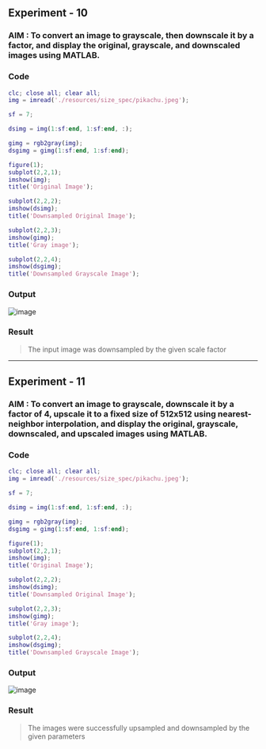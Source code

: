 ## Experiment - 10

### AIM : To convert an image to grayscale, then downscale it by a factor, and display the original, grayscale, and downscaled images using MATLAB.

### Code
```matlab
clc; close all; clear all;
img = imread('./resources/size_spec/pikachu.jpeg');

sf = 7;

dsimg = img(1:sf:end, 1:sf:end, :);

gimg = rgb2gray(img);
dsgimg = gimg(1:sf:end, 1:sf:end);

figure(1);
subplot(2,2,1);
imshow(img);
title('Original Image');

subplot(2,2,2);
imshow(dsimg);
title('Downsampled Original Image');

subplot(2,2,3);
imshow(gimg);
title('Gray image');

subplot(2,2,4);
imshow(dsgimg);
title('Downsampled Grayscale Image');
```

### Output
![image](https://github.com/user-attachments/assets/68c8a468-a7e0-4fb1-818f-0bd4b41cb55b)

### Result
> The input image was downsampled by the given scale factor

---

## Experiment - 11

### AIM : To convert an image to grayscale, downscale it by a factor of 4, upscale it to a fixed size of 512x512 using nearest-neighbor interpolation, and display the original, grayscale, downscaled, and upscaled images using MATLAB.

### Code 
```matlab
clc; close all; clear all;
img = imread('./resources/size_spec/pikachu.jpeg');

sf = 7;

dsimg = img(1:sf:end, 1:sf:end, :);

gimg = rgb2gray(img);
dsgimg = gimg(1:sf:end, 1:sf:end);

figure(1);
subplot(2,2,1);
imshow(img);
title('Original Image');

subplot(2,2,2);
imshow(dsimg);
title('Downsampled Original Image');

subplot(2,2,3);
imshow(gimg);
title('Gray image');

subplot(2,2,4);
imshow(dsgimg);
title('Downsampled Grayscale Image');
```

### Output
![image](https://github.com/user-attachments/assets/e3041d72-37fc-4b26-b06d-a8b7f1eec6de)



### Result
> The images were successfully upsampled and downsampled by the given parameters
